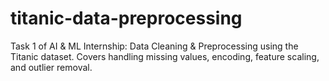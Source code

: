 # titanic-data-preprocessing
Task 1 of AI &amp; ML Internship: Data Cleaning &amp; Preprocessing using the Titanic dataset. Covers handling missing values, encoding, feature scaling, and outlier removal.
